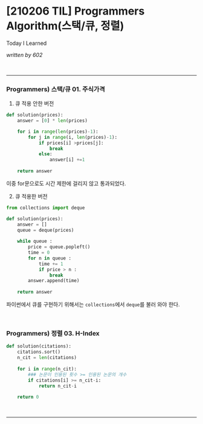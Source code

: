 # [210206 TIL] Programmers Algorithm(스택/큐, 정렬)

Today I Learned

_written by 602_

<br/>



---

### Programmers) 스택/큐 01. 주식가격

1. 큐 적용 안한 버전

```python
def solution(prices):
    answer = [0] * len(prices)

    for i in range(len(prices)-1):
        for j in range(i, len(prices)-1):
            if prices[i] >prices[j]:
                break
            else:
                answer[i] +=1
                
    return answer
```

이중 for문으로도 시간 제한에 걸리지 않고 통과되었다.



2. 큐 적용한 버전

```python
from collections import deque

def solution(prices):
    answer = []
    queue = deque(prices)
    
    while queue :
        price = queue.popleft()
        time = 0
        for n in queue :
            time += 1
            if price > n :
                break
        answer.append(time)
        
    return answer
```

파이썬에서 큐를 구현하기 위해서는 `collections`에서 `deque`를 불러 와야 한다.



<br/>





### Programmers) 정렬 03. H-Index

```python
def solution(citations):
    citations.sort()
    n_cit = len(citations)
    
    for i in range(n_cit):
        ### 논문이 인용된 횟수 >= 인용된 논문의 개수
        if citations[i] >= n_cit-i:
            return n_cit-i
        
    return 0
```



<br/>



---



